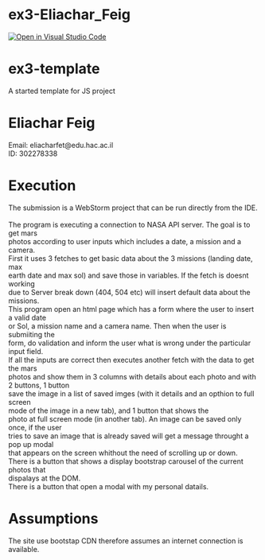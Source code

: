 # ex3-Eliachar_Feig
[![Open in Visual Studio Code](https://classroom.github.com/assets/open-in-vscode-f059dc9a6f8d3a56e377f745f24479a46679e63a5d9fe6f495e02850cd0d8118.svg)](https://classroom.github.com/online_ide?assignment_repo_id=6212085&assignment_repo_type=AssignmentRepo)
# ex3-template
A started template for JS project

<h1>Eliachar Feig</h1>
<p>Email: eliacharfet@edu.hac.ac.il<br>
 ID: 302278338</p>

<h1>Execution</h1>
<p>
The submission is a WebStorm project that can be run directly from the IDE. <br><br>
 The program is executing a connection to NASA API server. The goal is to get mars <br>
 photos according to user inputs which includes a date, a mission and a camera. <br>
 First it uses 3 fetches to get basic data about the 3 missions (landing date, max <br>
 earth date and max sol) and save those in variables. If the fetch is doesnt working <br>
 due to Server break down (404, 504 etc) will insert default data about the missions. <br>
 This program open an html page which has a form where the user to insert a valid date<br>
 or Sol, a mission name and a camera name. Then when the user is submiiting the<br>
 form, do validation and inform the user what is wrong under the particular input field. <br>
 If all the inputs are correct then executes another fetch with the data to get the mars <br>
 photos and show them in 3 columns with details about each photo and with 2 buttons, 1 button<br>
 save the image in a list of saved imges (with it details and an opthion to full screen <br>
 mode of the image in a new tab), and 1 button that shows the <br>
 photo at full screen mode (in another tab). An image can be saved only once, if the user<br>
 tries to save an image that is already saved will get a message throught a pop up modal<br>
 that appears on the screen whithout the need of scrolling up or down. <br>
 There is a button that shows a display bootstrap carousel of the current photos that <br>
 dispalays at the DOM.<br>
 There is a button that open a modal with my personal datails.
</p>
<h1>Assumptions</h1>
<p>
  The site use bootstap CDN therefore assumes an internet connection is available.
</p>

